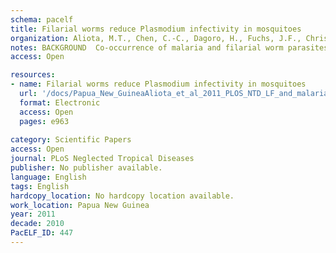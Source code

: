 ```yaml
---
schema: pacelf
title: Filarial worms reduce Plasmodium infectivity in mosquitoes
organization: Aliota, M.T., Chen, C.-C., Dagoro, H., Fuchs, J.F., Christensen, B.M.
notes: BACKGROUND  Co-occurrence of malaria and filarial worm parasites has been reported, but little is known about the interaction between filarial worm and malaria parasites with the same Anopheles vector. Herein, we present data evaluating the interaction between Wuchereria bancrofti and Anopheles punctulatus in Papua New Guinea (PNG). Our field studies in PNG demonstrated that An. punctulatus utilizes the melanization immune response as a natural mechanism of filarial worm resistance against invading W. bancrofti microfilariae. We then conducted laboratory studies utilizing the mosquitoes Armigeres subalbatus and Aedes aegypti and the parasites Brugia malayi, Brugia pahangi, Dirofilaria immitis, and Plasmodium gallinaceum to evaluate the hypothesis that immune activation and/or development by filarial worms negatively impact Plasmodium development in co-infected mosquitoes. Ar. subalbatus used in this study are natural vectors of P. gallinaceum and B. pahangi and they are naturally refractory to B. malayi (melanization-based refractoriness). METHODOLOGY/PRINCIPAL FINDINGS  Mosquitoes were dissected and Plasmodium development was analyzed six days after blood feeding on either P. gallinaceum alone or after taking a bloodmeal containing both P. gallinaceum and B. malayi or a bloodmeal containing both P. gallinaceum and B. pahangi. There was a significant reduction in the prevalence and mean intensity of Plasmodium infections in two species of mosquito that had dual infections as compared to those mosquitoes that were infected with Plasmodium alone, and was independent of whether the mosquito had a melanization immune response to the filarial worm or not. However, there was no reduction in Plasmodium development when filarial worms were present in the bloodmeal (D. immitis) but midgut penetration was absent, suggesting that factors associated with penetration of the midgut by filarial worms likely are responsible for the observed reduction in malaria parasite infections. CONCLUSIONS/SIGNIFICANCE  These results could have an impact on vector infection and transmission dynamics in areas where Anopheles transmit both parasites, i.e., the elimination of filarial worms in a co-endemic locale could enhance malaria transmission.
access: Open

resources:
- name: Filarial worms reduce Plasmodium infectivity in mosquitoes
  url: '/docs/Papua_New_GuineaAliota_et_al_2011_PLOS_NTD_LF_and_malaria_transmssion_PNG_out.pdf'
  format: Electronic
  access: Open
  pages: e963
 
category: Scientific Papers
access: Open
journal: PLoS Neglected Tropical Diseases
publisher: No publisher available. 
language: English 
tags: English 
hardcopy_location: No hardcopy location available.
work_location: Papua New Guinea
year: 2011
decade: 2010
PacELF_ID: 447
---
```

